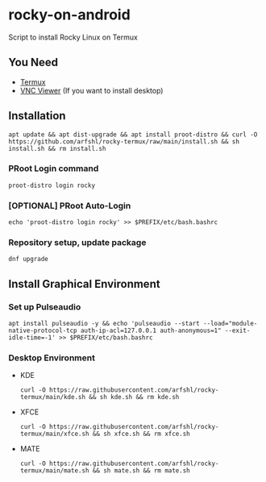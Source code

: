 # rocky-on-android
Script to install Rocky Linux on Termux
## You Need
- [Termux](https://f-droid.org/packages/com.termux)
- [VNC Viewer](https://play.google.com/store/apps/details?id=com.realvnc.viewer.android) (If you want to install desktop)
## Installation

    apt update && apt dist-upgrade && apt install proot-distro && curl -O https://github.com/arfshl/rocky-termux/raw/main/install.sh && sh install.sh && rm install.sh

### PRoot Login command

    proot-distro login rocky

### [OPTIONAL] PRoot Auto-Login

    echo 'proot-distro login rocky' >> $PREFIX/etc/bash.bashrc

### Repository setup, update package

    dnf upgrade

## Install Graphical Environment
### Set up Pulseaudio

    apt install pulseaudio -y && echo 'pulseaudio --start --load="module-native-protocol-tcp auth-ip-acl=127.0.0.1 auth-anonymous=1" --exit-idle-time=-1' >> $PREFIX/etc/bash.bashrc

### Desktop Environment
- KDE 

      curl -O https://raw.githubusercontent.com/arfshl/rocky-termux/main/kde.sh && sh kde.sh && rm kde.sh

- XFCE

      curl -O https://raw.githubusercontent.com/arfshl/rocky-termux/main/xfce.sh && sh xfce.sh && rm xfce.sh

- MATE 

      curl -O https://raw.githubusercontent.com/arfshl/rocky-termux/main/mate.sh && sh mate.sh && rm mate.sh
